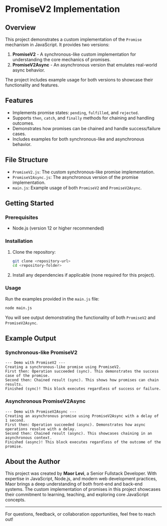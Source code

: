# PromiseV2 Implementation

## Overview
This project demonstrates a custom implementation of the `Promise` mechanism in JavaScript. It provides two versions:

1. **PromiseV2** - A synchronous-like custom implementation for understanding the core mechanics of promises.
2. **PromiseV2Async** - An asynchronous version that emulates real-world async behavior.

The project includes example usage for both versions to showcase their functionality and features.

## Features
- Implements promise states: `pending`, `fulfilled`, and `rejected`.
- Supports `then`, `catch`, and `finally` methods for chaining and handling outcomes.
- Demonstrates how promises can be chained and handle success/failure cases.
- Includes examples for both synchronous-like and asynchronous behavior.

## File Structure
- `PromiseV2.js`: The custom synchronous-like promise implementation.
- `PromiseV2Async.js`: The asynchronous version of the promise implementation.
- `main.js`: Example usage of both `PromiseV2` and `PromiseV2Async`.

## Getting Started
### Prerequisites
- Node.js (version 12 or higher recommended)

### Installation
1. Clone the repository:
   ```bash
   git clone <repository-url>
   cd <repository-folder>
   ```
2. Install any dependencies if applicable (none required for this project).

### Usage
Run the examples provided in the `main.js` file:
```bash
node main.js
```
You will see output demonstrating the functionality of both `PromiseV2` and `PromiseV2Async`.

## Example Output
### Synchronous-like PromiseV2
```
--- Demo with PromiseV2 ---
Creating a synchronous-like promise using PromiseV2.
First then: Operation succeeded (sync). This demonstrates the success case of the promise.
Second then: Chained result (sync). This shows how promises can chain results.
Finished (sync)! This block executes regardless of success or failure.
```

### Asynchronous PromiseV2Async
```
--- Demo with PromiseV2Async ---
Creating an asynchronous promise using PromiseV2Async with a delay of 1 second.
First then: Operation succeeded (async). Demonstrates how async operations resolve with a delay.
Second then: Chained result (async). This showcases chaining in an asynchronous context.
Finished (async)! This block executes regardless of the outcome of the promise.
```

## About the Author
This project was created by **Maor Levi**, a Senior Fullstack Developer. With expertise in JavaScript, Node.js, and modern web development practices, Maor brings a deep understanding of both front-end and back-end systems. The custom implementation of promises in this project showcases their commitment to learning, teaching, and exploring core JavaScript concepts.

---
For questions, feedback, or collaboration opportunities, feel free to reach out!

